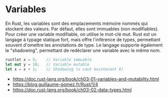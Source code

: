 # Variables

En Rust, les variables sont des emplacements mémoire nommés qui stockent des valeurs. Par défaut, elles sont immuables (non modifiables). Pour créer une variable modifiable, on utilise le mot-clé mut.
Rust est un langage à typage statique fort, mais offre l'inférence de types, permettant souvent d'omettre les annotations de type. Le langage supporte également le "shadowing", permettant de redéclarer une variable avec le même nom.

```rust
rustlet x = 5;    // Variable immuable
let mut y = 10;   // Variable mutable
let x = x + 1;    // Shadowing (x vaut maintenant 6)
```

- https://doc.rust-lang.org/book/ch03-01-variables-and-mutability.html
- https://blog.guillaume-gomez.fr/Rust/1/4
- https://doc.rust-lang.org/book/ch03-02-data-types.html

